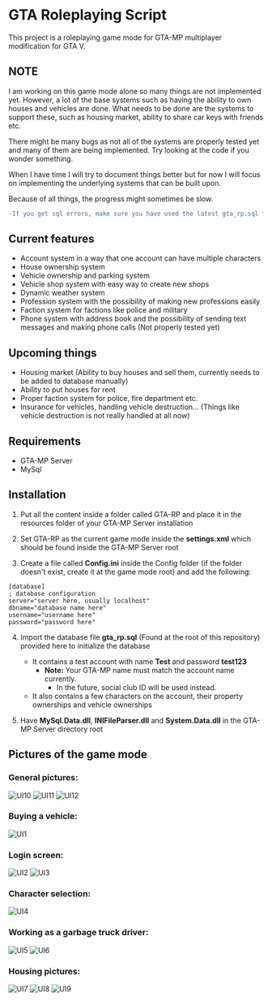 # GTA Roleplaying Script

This project is a roleplaying game mode for GTA-MP multiplayer modification for GTA V.

## NOTE
I am working on this game mode alone so many things are not implemented yet. However, a lot of the base systems such as having the ability to own houses and vehicles are done. What needs to be done are the systems to support these, such as housing market, ability to share car keys with friends etc.

There might be many bugs as not all of the systems are properly tested yet and many of them are being implemented. Try looking at the code if you wonder something.

When I have time I will try to document things better but for now I will focus on implementing the underlying systems that can be built upon.

Because of all things, the progress might sometimes be slow.

```diff
-If you get sql errors, make sure you have used the latest gta_rp.sql file
```

## Current features
- Account system in a way that one account can have multiple characters
- House ownership system
- Vehicle ownership and parking system
- Vehicle shop system with easy way to create new shops
- Dynamic weather system
- Profession system with the possibility of making new professions easily
- Faction system for factions like police and military
- Phone system with address book and the possibility of sending text messages and making phone calls (Not properly tested yet)

## Upcoming things
- Housing market (Ability to buy houses and sell them, currently needs to be added to database manually)
- Ability to put houses for rent
- Proper faction system for police, fire department etc.
- Insurance for vehicles, handling vehicle destruction... (Things like vehicle destruction is not really handled at all now)

## Requirements

- GTA-MP Server
- MySql

## Installation

1. Put all the content inside a folder called GTA-RP and place it in the resources folder of your GTA-MP Server installation

2. Set GTA-RP as the current game mode inside the **settings.xml** which should be found inside the GTA-MP Server root

3. Create a file called **Config.ini** inside the Config folder (if the folder doesn't exist, create it at the game mode root) and add the following:

```
[database]
; database configuration
server="server here, usually localhost"
dbname="database name here"
username="username here"
password="password here"
```

4. Import the database file **gta_rp.sql** (Found at the root of this repository) provided here to initialize the database
	- It contains a test account with name **Test** and password **test123**
		- **Note:** Your GTA-MP name must match the account name currently. 
			- In the future, social club ID will be used instead.
	- It also contains a few characters on the account, their property ownerships and vehicle ownerships

5. Have **MySql.Data.dll**, **INIFileParser.dll** and **System.Data.dll** in the GTA-MP Server directory root

## Pictures of the game mode

### General pictures:
![UI10](Images/1.png)
![UI11](Images/3.png)
![UI12](Images/4.png)

### Buying a vehicle:
![UI1](Images/12.png)

### Login screen:
![UI2](Images/5.png)
![UI3](Images/6.png)

### Character selection:
![UI4](Images/2.png)

### Working as a garbage truck driver:
![UI5](Images/10.png)
![UI6](Images/11.png)

### Housing pictures:
![UI7](Images/7.png)
![UI8](Images/8.png)
![UI9](Images/9.png)
